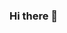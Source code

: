 ### Hi there 👋

<!--
Dribble: dribble.com/fbclh | LinkeIn: linkedin.com/fbclh | AngelList: angel.co/fbclh | Web: fbclh.tech

```javascript
const moreAboutMe = {
  dribble: dribble.com/fbclh,
  linkedIn: linkedin.com/fbclh,
  angelList: angel.co/fbclh,
  web: fbclh.tech,
  test: [projecteuler.net/about](https://projecteuler.net/about)
};
```
-->


